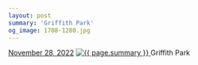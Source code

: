 ```yaml
---
layout: post
summary: 'Griffith Park'
og_image: 1708-1280.jpg
---
```


<p>
  <time>
    <a href="/1708">November 28, 2022</a>
  </time>
  <a href="/1708">
    <img src="{{ site.assets_url }}/1708-640.jpg" srcset="{{ site.assets_url }}/1708-320.jpg 320w, {{ site.assets_url }}/1708-640.jpg 640w, {{ site.assets_url }}/1708-960.jpg 960w, {{ site.assets_url }}/1708-1280.jpg 1280w" sizes="(min-width: 700px) 50vw, calc(100vw - 2rem)" alt="{{ page.summary }}" />
  </a>
  <span>Griffith Park</span>
</p>
